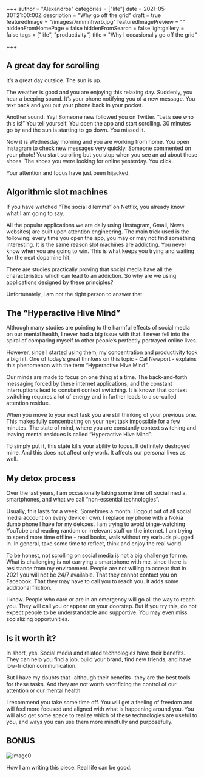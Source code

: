 +++
author = "Alexandros"
categories = ["life"]
date = 2021-05-30T21:00:00Z
description = "Why go off the grid"
draft = true
featuredImage = "/images/7rmmnhwrb.jpg"
featuredImagePreview = ""
hiddenFromHomePage = false
hiddenFromSearch = false
lightgallery = false
tags = ["life", "productivity"]
title = "Why I occasionally go off the grid"

+++
## A great day for scrolling

It’s a great day outside. The sun is up.

The weather is good and you are enjoying this relaxing day.
Suddenly, you hear a beeping sound. It’s your phone notifying you of a new message. You text back and you put your phone back in your pocket.

Another sound. Yay! Someone new followed you on Twitter. “Let’s see who this is!” You tell yourself. You open the app and start scrolling. 30 minutes go by and the sun is starting to go down. You missed it.

Now it is Wednesday morning and you are working from home. You open Instagram to check new messages very quickly. Someone commented on your photo! You start scrolling but you stop when you see an ad about those shoes. The shoes you were looking for online yesterday. You click.

Your attention and focus have just been hijacked.

## Algorithmic slot machines

If you have watched “The social dilemma” on Netflix, you already know what I am going to say.

All the popular applications we are daily using (Instagram, Gmail, News websites) are built upon attention engineering.
The main trick used is the following: every time you open the app, you may or may not find something interesting.
It is the same reason slot machines are addicting. You never know when you are going to win. This is what keeps you trying and waiting for the next dopamine hit.

There are studies practically proving that social media have all the characteristics which can lead to an addiction. So why are we using applications designed by these principles?

Unfortunately, I am not the right person to answer that.

## The “Hyperactive Hive Mind”

Although many studies are pointing to the harmful effects of social media on our mental health, I never had a big issue with that. I never fell into the spiral of comparing myself to other people’s perfectly portrayed online lives.

However, since I started using them, my concentration and productivity took a big hit. One of today’s great thinkers on this topic - Cal Newport - explains this phenomenon with the term “Hyperactive Hive Mind”.

Our minds are made to focus on one thing at a time. The back-and-forth messaging forced by these internet applications, and the constant interruptions lead to constant context switching.
It is known that context switching requires a lot of energy and in further leads to a so-called attention residue.

When you move to your next task you are still thinking of your previous one. This makes fully concentrating on your next task impossible for a few minutes. The state of mind, where you are constantly context switching and leaving mental residues is called “Hyperactive Hive Mind”.

To simply put it, this state kills your ability to focus. It definitely destroyed mine. And this does not affect only work. It affects our personal lives as well.

## My detox process

Over the last years, I am occasionally taking some time off social media, smartphones, and what we call “non-essential technologies”.

Usually, this lasts for a week. Sometimes a month. I logout out of all social media account on every device I own. I replace my phone with a Nokia dumb phone I have for my detoxes. I am trying to avoid binge-watching YouTube and reading random or irrelevant stuff on the internet. I am trying to spend more time offline - read books, walk without my earbuds plugged in.
In general, take some time to reflect, think and enjoy the real world.

To be honest, not scrolling on social media is not a big challenge for me. What is challenging is not carrying a smartphone with me, since there is resistance from my environment. People are not willing to accept that in 2021 you will not be 24/7 available. That they cannot contact you on Facebook.
That they may have to call you to reach you. It adds some additional friction.

I know. People who care or are in an emergency will go all the way to reach you. They will call you or appear on your doorstep. But if you try this, do not expect people to be understandable and supportive. You may even miss socializing opportunities.

## Is it worth it?

In short, yes. Social media and related technologies have their benefits. They can help you find a job, build your brand, find new friends, and have low-friction communication.

But I have my doubts that -although their benefits- they are the best tools for these tasks. And they are not worth sacrificing the control of our attention or our mental health.

I recommend you take some time off. You will get a feeling of freedom and will feel more focused and aligned with what is happening around you. You will also get some space to realize which of these technologies are useful to you, and ways you can use them more mindfully and purposefully.

## BONUS

![image0](https://cdn.hashnode.com/res/hashnode/image/upload/v1624355060636/uvFEEppvC.jpeg)

How I am writing this piece. Real life can be good.
